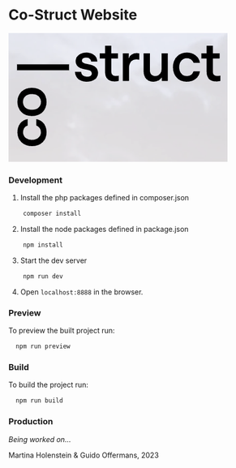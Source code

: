 # Co-Struct Website

<a href="https://co-struct.ch">
  <img src="costruct.png" alt="co-struct">
</a>

### Development

1. Install the php packages defined in composer.json
```bash
    composer install
```
2. Install the node packages defined in package.json
```bash
    npm install
```
3. Start the dev server
```bash
    npm run dev
```
4. Open `localhost:8888` in the browser.

### Preview

To preview the built project run:
```bash
  npm run preview
```

### Build

To build the project run:
```bash
  npm run build
```

### Production
*Being worked on...*


Martina Holenstein & Guido Offermans, 2023